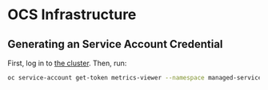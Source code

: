 # OCS Infrastructure

## Generating an Service Account Credential

First, log in to [the cluster](https://console-openshift-console.apps.ci.l2s4.p1.openshiftapps.com/topology/all-namespaces/graph). Then, run:


```sh
oc service-account get-token metrics-viewer --namespace managed-services
```
